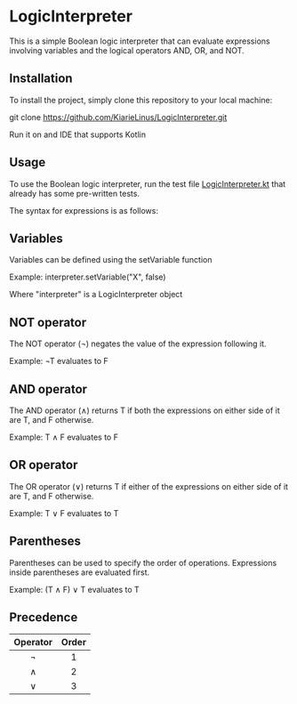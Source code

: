 # LogicInterpreter
This is a simple Boolean logic interpreter that can evaluate expressions involving variables and the logical operators AND, OR, and NOT.

## Installation
To install the project, simply clone this repository to your local machine:

git clone https://github.com/KiarieLinus/LogicInterpreter.git

Run it on and IDE that supports Kotlin

## Usage
To use the Boolean logic interpreter, run the test file [LogicInterpreter.kt](https://github.com/KiarieLinus/LogicInterpreter/blob/master/src/test/kotlin/LogicInterpreter.kt) that already has some pre-written tests.

The syntax for expressions is as follows:

## Variables
Variables can be defined using the setVariable function

Example: interpreter.setVariable("X", false)

Where "interpreter" is a LogicInterpreter object

## NOT operator
The NOT operator (¬) negates the value of the expression following it.

Example: ¬T evaluates to F

## AND operator
The AND operator (∧) returns T if both the expressions on either side of it are T, and F otherwise.

Example: T ∧ F evaluates to F

## OR operator
The OR operator (∨) returns T if either of the expressions on either side of it are T, and F otherwise.

Example: T ∨ F evaluates to T

## Parentheses
Parentheses can be used to specify the order of operations. Expressions inside parentheses are evaluated first.

Example: (T ∧ F) ∨ T evaluates to T

## Precedence

| Operator | Order |
|:--------:|:-----:|
|    ¬     |   1   |
|    ∧     |   2   |
|    ∨     |   3   |

